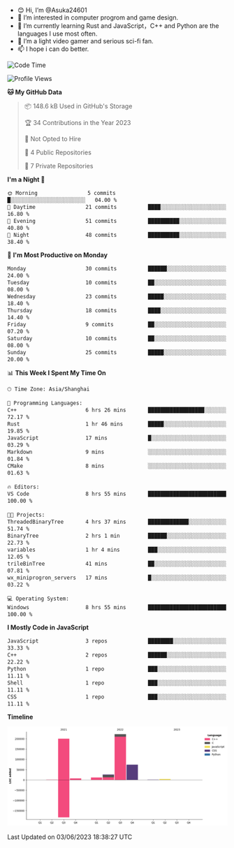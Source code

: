- 😊 Hi, I’m @Asuka24601
- 👀 I’m interested in computer progrom and game design.
- 🌱 I’m currently learning Rust and JavaScript，C++ and Python are the languages I use most often.
- 💞️ I’m a light video gamer and serious sci-fi fan.
- 📫 I hope i can do better.

<!--START_SECTION:waka-->
![Code Time](http://img.shields.io/badge/Code%20Time-379%20hrs%2054%20mins-blue)

![Profile Views](http://img.shields.io/badge/Profile%20Views-0-blue)

**🐱 My GitHub Data** 

> 📦 148.6 kB Used in GitHub's Storage 
 > 
> 🏆 34 Contributions in the Year 2023
 > 
> 🚫 Not Opted to Hire
 > 
> 📜 4 Public Repositories 
 > 
> 🔑 7 Private Repositories 
 > 
**I'm a Night 🦉** 

```text
🌞 Morning                5 commits           █░░░░░░░░░░░░░░░░░░░░░░░░   04.00 % 
🌆 Daytime                21 commits          ████░░░░░░░░░░░░░░░░░░░░░   16.80 % 
🌃 Evening                51 commits          ██████████░░░░░░░░░░░░░░░   40.80 % 
🌙 Night                  48 commits          ██████████░░░░░░░░░░░░░░░   38.40 % 
```
📅 **I'm Most Productive on Monday** 

```text
Monday                   30 commits          ██████░░░░░░░░░░░░░░░░░░░   24.00 % 
Tuesday                  10 commits          ██░░░░░░░░░░░░░░░░░░░░░░░   08.00 % 
Wednesday                23 commits          █████░░░░░░░░░░░░░░░░░░░░   18.40 % 
Thursday                 18 commits          ████░░░░░░░░░░░░░░░░░░░░░   14.40 % 
Friday                   9 commits           ██░░░░░░░░░░░░░░░░░░░░░░░   07.20 % 
Saturday                 10 commits          ██░░░░░░░░░░░░░░░░░░░░░░░   08.00 % 
Sunday                   25 commits          █████░░░░░░░░░░░░░░░░░░░░   20.00 % 
```


📊 **This Week I Spent My Time On** 

```text
🕑︎ Time Zone: Asia/Shanghai

💬 Programming Languages: 
C++                      6 hrs 26 mins       ██████████████████░░░░░░░   72.17 % 
Rust                     1 hr 46 mins        █████░░░░░░░░░░░░░░░░░░░░   19.85 % 
JavaScript               17 mins             █░░░░░░░░░░░░░░░░░░░░░░░░   03.29 % 
Markdown                 9 mins              ░░░░░░░░░░░░░░░░░░░░░░░░░   01.84 % 
CMake                    8 mins              ░░░░░░░░░░░░░░░░░░░░░░░░░   01.63 % 

🔥 Editors: 
VS Code                  8 hrs 55 mins       █████████████████████████   100.00 % 

🐱‍💻 Projects: 
ThreadedBinaryTree       4 hrs 37 mins       █████████████░░░░░░░░░░░░   51.74 % 
BinaryTree               2 hrs 1 min         ██████░░░░░░░░░░░░░░░░░░░   22.73 % 
variables                1 hr 4 mins         ███░░░░░░░░░░░░░░░░░░░░░░   12.05 % 
trileBinTree             41 mins             ██░░░░░░░░░░░░░░░░░░░░░░░   07.81 % 
wx_miniprogron_servers   17 mins             █░░░░░░░░░░░░░░░░░░░░░░░░   03.22 % 

💻 Operating System: 
Windows                  8 hrs 55 mins       █████████████████████████   100.00 % 
```

**I Mostly Code in JavaScript** 

```text
JavaScript               3 repos             ████████░░░░░░░░░░░░░░░░░   33.33 % 
C++                      2 repos             ██████░░░░░░░░░░░░░░░░░░░   22.22 % 
Python                   1 repo              ███░░░░░░░░░░░░░░░░░░░░░░   11.11 % 
Shell                    1 repo              ███░░░░░░░░░░░░░░░░░░░░░░   11.11 % 
CSS                      1 repo              ███░░░░░░░░░░░░░░░░░░░░░░   11.11 % 
```



**Timeline**

![Lines of Code chart](https://raw.githubusercontent.com/Asuka24601/Asuka24601/main/assets/bar_graph.png)


 Last Updated on 03/06/2023 18:38:27 UTC
<!--END_SECTION:waka-->

